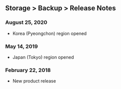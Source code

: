## Storage > Backup > Release Notes

### August 25, 2020
* Korea (Pyeongchon) region opened

### May 14, 2019
* Japan (Tokyo) region opened

### February 22, 2018
* New product release
